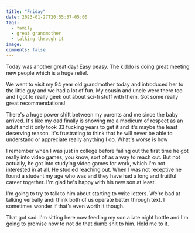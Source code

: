 ```yaml
---
title: "Friday"
date: 2023-01-27T20:55:57-05:00
tags:
  - family
  - great grandmother
  - talking through it
image:
comments: false
---
```


Today was another great day! Easy peasy. The kiddo is doing great meeting new people which is a huge relief. 

We went to visit my 94 year old grandmother today and introduced her to the little guy and we had a lot of fun. My cousin and uncle were there too and I got to really geek out about sci-fi stuff with them. Got some really great recommendations!

There's a huge power shift between my parents and me since the baby arrived. It's like my dad finally is showing me a modicum of respect as an adult and it only took 33 fucking years to get it and it's maybe the least deserving reason. It's frustrating to think that he will never be able to understand or appreciate really anything I do. What's worse is how

I remember when I was just in college before failing out the first time he got really into video games, you know, sort of as a way to reach out. But not actually, he got into studying video games for work, which I'm not interested in at all. He studied reaching out. When I was not receptive he found a student my age who was and they have had a long and fruitful career together. I'm glad he's happy with his new son at least. 

I'm going to try to talk to him about starting to write letters. We're bad at talking verbally andi think both of us operate better through text. I sometimes wonder if that's even worth it though.

That got sad. I'm sitting here now feeding my son a late night bottle and I'm going to promise now to not do that dumb shit to him. Hold me to it.
